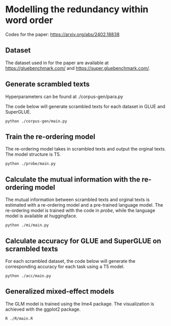 # Modelling the redundancy within word order

Codes for the paper:  https://arxiv.org/abs/2402.18838

## Dataset

The dataset used in for the paper are available at https://gluebenchmark.com/ and https://super.gluebenchmark.com/.

## Generate scrambled texts

Hyperparameters can be found at ./corpus-gen/para.py

The code below will generate scrambled texts for each dataset in GLUE and SuperGLUE.

```
python ./corpus-gen/main.py

```

## Train the re-ordering model

The re-ordering model takes in scrambled texts and output the orginal texts. The model structure is T5.

```
python ./probe/main.py

```

## Calculate the mutual information with the re-ordering model

The mutual information between scrambled texts and orginal texts is estimated with a re-ordering model and a pre-trained language model. The re-ordering model is trained with the code in *probe*, while the language model is available at huggingface.

```
python ./mi/main.py

```


## Calculate accuracy for GLUE and SuperGLUE on scrambled texts

For each scrambled dataset, the code below will generate the corresponding accuracy for each task using a T5 model.

```
python ./acc/main.py

```

## Generalized mixed-effect models

The GLM model is trained using the lme4 package. The visualization is achieved with the ggplot2 package.

```
R ./R/main.R

```

